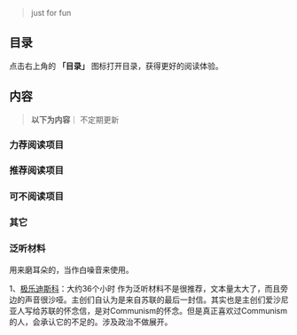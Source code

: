 > just for fun

## 目录

点击右上角的 **「目录」** 图标打开目录，获得更好的阅读体验。


## 内容
> **以下为内容**｜ 不定期更新

### 力荐阅读项目   



### 推荐阅读项目    




### 可不阅读项目


 


### 其它




<!--

-->




### 泛听材料
用来磨耳朵的，当作白噪音来使用。

1、[极乐迪斯科](https://www.douban.com/game/26935092/)：大约36个小时
作为泛听材料不是很推荐，文本量太大了，而且旁边的声音很沙哑。主创们自认为是来自苏联的最后一封信。其实也是主创们爱沙尼亚人写给苏联的怀念信，是对Communism的怀念。但是真正喜欢过Communism的人，会承认它的不足的。涉及政治不做展开。





<!-- 

-->